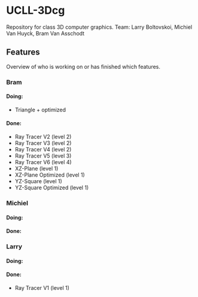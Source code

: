 # UCLL-3Dcg

Repository for class 3D computer graphics.
Team: Larry Boltovskoi, Michiel Van Huyck, Bram Van Asschodt

## Features

Overview of who is working on or has finished which features.

### Bram

#### Doing:

- Triangle + optimized

#### Done:

- Ray Tracer V2 (level 2)
- Ray Tracer V3 (level 2)
- Ray Tracer V4 (level 2)
- Ray Tracer V5 (level 3)
- Ray Tracer V6 (level 4)
- XZ-Plane (level 1)
- XZ-Plane Optimized (level 1)
- YZ-Square (level 1)
- YZ-Square Optimized (level 1)

### Michiel

#### Doing:

#### Done:

### Larry

#### Doing:

#### Done:

- Ray Tracer V1 (level 1)
